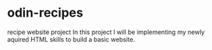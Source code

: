 # odin-recipes
recipe website project
In this project I will be implementing my newly aquired HTML skills
to build a basic website.